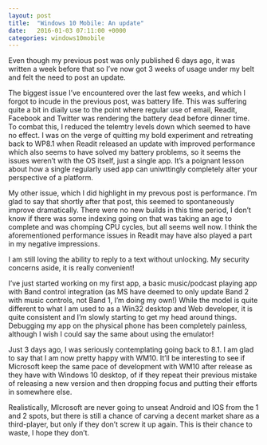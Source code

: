 ```yaml
---
layout: post
title:  "Windows 10 Mobile: An update"
date:   2016-01-03 07:11:00 +0000
categories: windows10mobile
---
```


Even though my previous post was only published 6 days ago, it was written a week before that so I’ve now got 3 weeks of usage under my belt and felt the need to post an update.

The biggest issue I’ve encountered over the last few weeks, and which I forgot to incude in the previous post, was battery life. This was suffering quite a bit in diaily use to the point where regular use of email, Readit, Facebook and Twitter was rendering the battery dead before dinner time. To combat this, I reduced the telemtry levels down which seemed to have no effect. I was on the verge of quitting my bold experiment and retreating back to WP8.1 when Readit released an update with improved performance which also seems to have solved my battery problems, so it seems the issues weren’t with the OS itself, just a single app. It’s a poignant lesson about how a single regularly used app can uniwttingly completely alter your perspective of a platform.

My other issue, which I did highlight in my prevous post is performance. I’m glad to say that shortly after that post, this seemed to spontaneously improve dramatically. There were no new builds in this time period, I don’t know if there was some indexing going on that was taking an age to complete and was chomping CPU cycles, but all seems well now. I think the aforementioned performance issues in Readit may have also played a part in my negative impressions.

I am still loving the ability to reply to a text without unlocking. My security concerns aside, it is really convenient!

I’ve just started working on my first app, a basic music/podcast playing app with Band control integration (as MS have deemed to only update Band 2 with music controls, not Band 1, I’m doing my own!) While the model is quite different to what I am used to as a Win32 desktop and Web developer, it is quite consistent and I’m slowly starting to get my head around things. Debugging my app on the physical phone has been completely painless, although I wish I could say the same about using the emulator!

Just 3 days ago, I was seriously contemplating going back to 8.1. I am glad to say that I am now pretty happy with WM10. It’ll be interesting to see if Microsoft keep the same pace of development with WM10 after release as they have with Windows 10 desktop, of if they repeat their previous mistake of releasing a new version and then dropping focus and putting their efforts in somewhere else.

Realistically, MIcrosoft are never going to unseat Android and IOS from the 1 and 2 spots, but there is still a chance of carving a decent market share as a third-player, but only if they don’t screw it up again. This is their chance to waste, I hope they don’t.